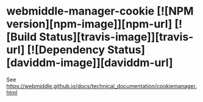 # webmiddle-manager-cookie [![NPM version][npm-image]][npm-url] [![Build Status][travis-image]][travis-url] [![Dependency Status][daviddm-image]][daviddm-url]

See https://webmiddle.github.io/docs/technical_documentation/cookiemanager.html
